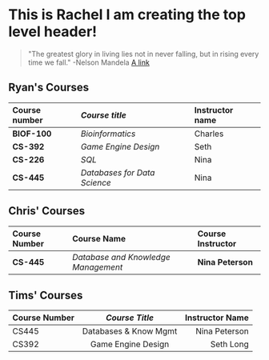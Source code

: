 # This is Rachel I am creating the top level header!
> "The greatest glory in living lies not in never falling, but in rising every time we fall." -Nelson Mandela
[A link](https://xkcd.com/)

## Ryan's Courses
| **Course number** | _Course title_ | Instructor name |
| :-----------------|:---------------| :---------------|
| **BIOF-100**          | _Bioinformatics_ | Charles          |
| **CS-392**            | _Game Engine Design_ | Seth         |
| **CS-226**            | _SQL_           |   Nina |
| **CS-445**            | _Databases for Data Science_ | Nina |

## Chris' Courses
| Course Number     | Course Name                           | Course Instructor     |
| :-----------------| :-------------------------------------| :---------------------|
| **CS-445**	    | _Database and Knowledge Management_   | **Nina Peterson**     |


## Tims' Courses
| **Course Number**   |      *Course Title*      |  Instructor Name |
|----------|:-------------:|------:|
| CS445 | Databases & Know Mgmt | Nina Peterson |
| CS392 | Game Engine Design |  Seth Long |